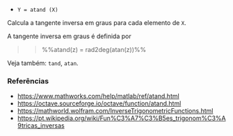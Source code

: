 * `Y = atand (X)`

Calcula a tangente inversa em graus para cada elemento de `X`.

A tangente inversa em graus é definida por

>> %%atand(z) = rad2deg(atan(z))%%

Veja também: `tand`, `atan`.

### Referências

* https://www.mathworks.com/help/matlab/ref/atand.html
* https://octave.sourceforge.io/octave/function/atand.html
* https://mathworld.wolfram.com/InverseTrigonometricFunctions.html
* https://pt.wikipedia.org/wiki/Fun%C3%A7%C3%B5es_trigonom%C3%A9tricas_inversas
